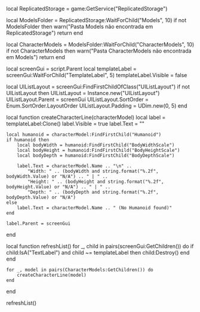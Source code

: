 local ReplicatedStorage = game:GetService("ReplicatedStorage")

local ModelsFolder = ReplicatedStorage:WaitForChild("Models", 10)
if not ModelsFolder then
    warn("Pasta Models não encontrada em ReplicatedStorage")
    return
end

local CharacterModels = ModelsFolder:WaitForChild("CharacterModels", 10)
if not CharacterModels then
    warn("Pasta CharacterModels não encontrada em Models")
    return
end

local screenGui = script.Parent
local templateLabel = screenGui:WaitForChild("TemplateLabel", 5)
templateLabel.Visible = false

local UIListLayout = screenGui:FindFirstChildOfClass("UIListLayout")
if not UIListLayout then
    UIListLayout = Instance.new("UIListLayout")
    UIListLayout.Parent = screenGui
    UIListLayout.SortOrder = Enum.SortOrder.LayoutOrder
    UIListLayout.Padding = UDim.new(0, 5)
end

local function createCharacterLine(characterModel)
    local label = templateLabel:Clone()
    label.Visible = true
    label.Text = ""

    local humanoid = characterModel:FindFirstChild("Humanoid")
    if humanoid then
        local bodyWidth = humanoid:FindFirstChild("BodyWidthScale")
        local bodyHeight = humanoid:FindFirstChild("BodyHeightScale")
        local bodyDepth = humanoid:FindFirstChild("BodyDepthScale")

        label.Text = characterModel.Name .. "\n" ..
            "Width: " .. (bodyWidth and string.format("%.2f", bodyWidth.Value) or "N/A") .. " | " ..
            "Height: " .. (bodyHeight and string.format("%.2f", bodyHeight.Value) or "N/A") .. " | " ..
            "Depth: " .. (bodyDepth and string.format("%.2f", bodyDepth.Value) or "N/A")
    else
        label.Text = characterModel.Name .. " (No Humanoid found)"
    end

    label.Parent = screenGui
end

local function refreshList()
    for _, child in pairs(screenGui:GetChildren()) do
        if child:IsA("TextLabel") and child ~= templateLabel then
            child:Destroy()
        end
    end

    for _, model in pairs(CharacterModels:GetChildren()) do
        createCharacterLine(model)
    end
end

refreshList()
